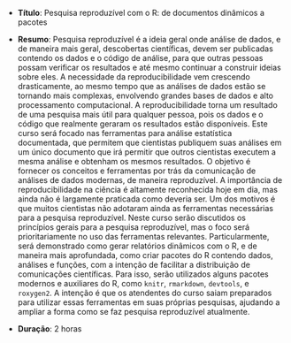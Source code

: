 - **Título**: Pesquisa reproduzível com o R: de documentos dinâmicos a
  pacotes

- **Resumo**: Pesquisa reproduzível é a ideia geral onde análise de
  dados, e de maneira mais geral, descobertas científicas, devem ser
  publicadas contendo os dados e o código de análise, para que outras
  pessoas possam verificar os resultados e até mesmo continuar a
  construir ideias sobre eles. A necessidade da reproducibilidade vem
  crescendo drasticamente, ao mesmo tempo que as análises de dados estão
  se tornando mais complexas, envolvendo grandes bases de dados e alto
  processamento computacional. A reproducibilidade torna um resultado de
  uma pesquisa mais útil para qualquer pessoa, pois os dados e o código
  que realmente geraram os resultados estão disponíveis. Este curso será
  focado nas ferramentas para análise estatística documentada, que
  permitem que cientistas publiquem suas análises em um único documento
  que irá permitir que outros cientistas executem a mesma análise e
  obtenham os mesmos resultados. O objetivo é fornecer os conceitos e
  ferramentas por trás da comunicação de análises de dados modernas, de
  maneira reproduzível. A importância de reproducibilidade na ciência é
  altamente reconhecida hoje em dia, mas ainda não é largamente
  praticada como deveria ser. Um dos motivos é que muitos cientistas não
  adotaram ainda as ferramentas necessárias para a pesquisa
  reproduzível. Neste curso serão discutidos os princípios gerais para a
  pesquisa reproduzível, mas o foco será prioritariamente no uso das
  ferramentas relevantes. Particularmente, será demonstrado como gerar
  relatórios dinâmicos com o R, e de maneira mais aprofundada, como
  criar pacotes do R contendo dados, análises e funções, com a intenção
  de facilitar a distribuição de comunicações científicas. Para isso,
  serão utilizados alguns pacotes modernos e auxiliares do R, como
  `knitr`, `rmarkdown`, `devtools`, e `roxygen2`. A intenção é que os
  atendentes do curso saiam preparados para utilizar essas ferramentas
  em suas próprias pesquisas, ajudando a ampliar a forma como se faz
  pesquisa reproduzível atualmente.

- **Duração**: 2 horas

